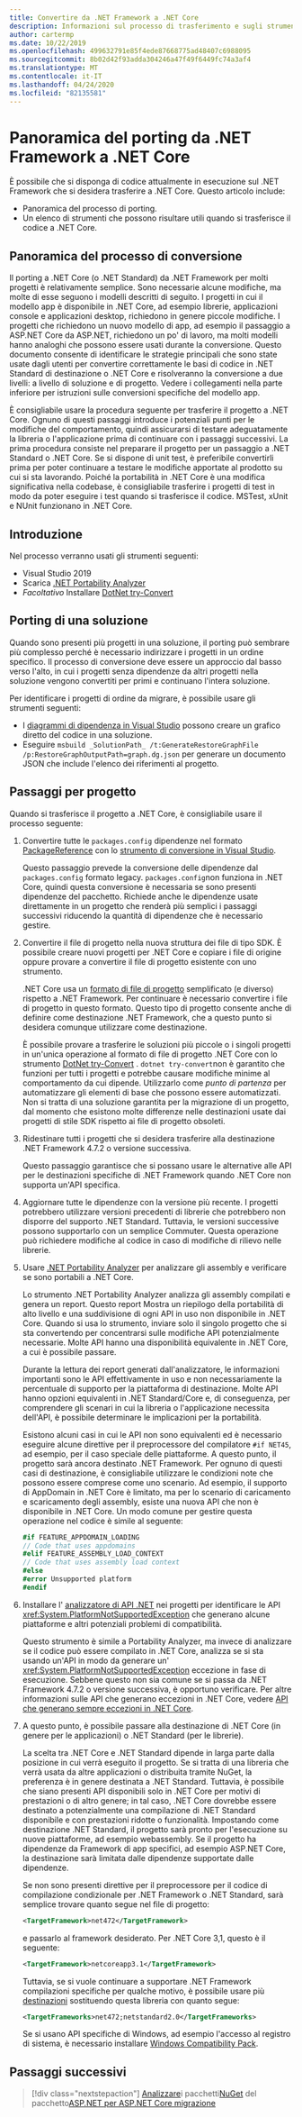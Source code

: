 ```yaml
---
title: Convertire da .NET Framework a .NET Core
description: Informazioni sul processo di trasferimento e sugli strumenti che possono risultare utili durante il trasferimento di un progetto .NET Framework in .NET Core.
author: cartermp
ms.date: 10/22/2019
ms.openlocfilehash: 499632791e85f4ede87668775ad48407c6988095
ms.sourcegitcommit: 8b02d42f93adda304246a47f49f6449fc74a3af4
ms.translationtype: MT
ms.contentlocale: it-IT
ms.lasthandoff: 04/24/2020
ms.locfileid: "82135581"
---
```

# <a name="overview-of-porting-from-net-framework-to-net-core"></a>Panoramica del porting da .NET Framework a .NET Core

È possibile che si disponga di codice attualmente in esecuzione sul .NET Framework che si desidera trasferire a .NET Core. Questo articolo include:

* Panoramica del processo di porting.
* Un elenco di strumenti che possono risultare utili quando si trasferisce il codice a .NET Core.

## <a name="overview-of-the-porting-process"></a>Panoramica del processo di conversione

Il porting a .NET Core (o .NET Standard) da .NET Framework per molti progetti è relativamente semplice. Sono necessarie alcune modifiche, ma molte di esse seguono i modelli descritti di seguito. I progetti in cui il modello app è disponibile in .NET Core, ad esempio librerie, applicazioni console e applicazioni desktop, richiedono in genere piccole modifiche. I progetti che richiedono un nuovo modello di app, ad esempio il passaggio a ASP.NET Core da ASP.NET, richiedono un po' di lavoro, ma molti modelli hanno analoghi che possono essere usati durante la conversione. Questo documento consente di identificare le strategie principali che sono state usate dagli utenti per convertire correttamente le basi di codice in .NET Standard di destinazione o .NET Core e risolveranno la conversione a due livelli: a livello di soluzione e di progetto. Vedere i collegamenti nella parte inferiore per istruzioni sulle conversioni specifiche del modello app.

È consigliabile usare la procedura seguente per trasferire il progetto a .NET Core. Ognuno di questi passaggi introduce i potenziali punti per le modifiche del comportamento, quindi assicurarsi di testare adeguatamente la libreria o l'applicazione prima di continuare con i passaggi successivi. La prima procedura consiste nel preparare il progetto per un passaggio a .NET Standard o .NET Core. Se si dispone di unit test, è preferibile convertirli prima per poter continuare a testare le modifiche apportate al prodotto su cui si sta lavorando. Poiché la portabilità in .NET Core è una modifica significativa nella codebase, è consigliabile trasferire i progetti di test in modo da poter eseguire i test quando si trasferisce il codice. MSTest, xUnit e NUnit funzionano in .NET Core.

## <a name="getting-started"></a>Introduzione

Nel processo verranno usati gli strumenti seguenti:

- Visual Studio 2019
- Scarica [.NET Portability Analyzer](../../standard/analyzers/portability-analyzer.md)
- _Facoltativo_ Installare [DotNet try-Convert](https://github.com/dotnet/try-convert)

## <a name="porting-a-solution"></a>Porting di una soluzione

Quando sono presenti più progetti in una soluzione, il porting può sembrare più complesso perché è necessario indirizzare i progetti in un ordine specifico. Il processo di conversione deve essere un approccio dal basso verso l'alto, in cui i progetti senza dipendenze da altri progetti nella soluzione vengono convertiti per primi e continuano l'intera soluzione.

Per identificare i progetti di ordine da migrare, è possibile usare gli strumenti seguenti:

- I [diagrammi di dipendenza in Visual Studio](/visualstudio/modeling/create-layer-diagrams-from-your-code) possono creare un grafico diretto del codice in una soluzione.
- Eseguire `msbuild _SolutionPath_ /t:GenerateRestoreGraphFile /p:RestoreGraphOutputPath=graph.dg.json` per generare un documento JSON che include l'elenco dei riferimenti al progetto.

## <a name="per-project-steps"></a>Passaggi per progetto

Quando si trasferisce il progetto a .NET Core, è consigliabile usare il processo seguente:

1. Convertire tutte le `packages.config` dipendenze nel formato [PackageReference](/nuget/consume-packages/package-references-in-project-files) con lo [strumento di conversione in Visual Studio](/nuget/consume-packages/migrate-packages-config-to-package-reference).

   Questo passaggio prevede la conversione delle dipendenze dal `packages.config` formato legacy. `packages.config`non funziona in .NET Core, quindi questa conversione è necessaria se sono presenti dipendenze del pacchetto. Richiede anche le dipendenze usate direttamente in un progetto che renderà più semplici i passaggi successivi riducendo la quantità di dipendenze che è necessario gestire.

1. Convertire il file di progetto nella nuova struttura dei file di tipo SDK. È possibile creare nuovi progetti per .NET Core e copiare i file di origine oppure provare a convertire il file di progetto esistente con uno strumento.

   .NET Core usa un [formato di file di progetto](../tools/csproj.md) semplificato (e diverso) rispetto a .NET Framework. Per continuare è necessario convertire i file di progetto in questo formato. Questo tipo di progetto consente anche di definire come destinazione .NET Framework, che a questo punto si desidera comunque utilizzare come destinazione.

   È possibile provare a trasferire le soluzioni più piccole o i singoli progetti in un'unica operazione al formato di file di progetto .NET Core con lo strumento [DotNet try-Convert](https://github.com/dotnet/try-convert) . `dotnet try-convert`non è garantito che funzioni per tutti i progetti e potrebbe causare modifiche minime al comportamento da cui dipende. Utilizzarlo come _punto di partenza_ per automatizzare gli elementi di base che possono essere automatizzati. Non si tratta di una soluzione garantita per la migrazione di un progetto, dal momento che esistono molte differenze nelle destinazioni usate dai progetti di stile SDK rispetto ai file di progetto obsoleti.

1. Ridestinare tutti i progetti che si desidera trasferire alla destinazione .NET Framework 4.7.2 o versione successiva.

   Questo passaggio garantisce che si possano usare le alternative alle API per le destinazioni specifiche di .NET Framework quando .NET Core non supporta un'API specifica.

1. Aggiornare tutte le dipendenze con la versione più recente. I progetti potrebbero utilizzare versioni precedenti di librerie che potrebbero non disporre del supporto .NET Standard. Tuttavia, le versioni successive possono supportarlo con un semplice Commuter. Questa operazione può richiedere modifiche al codice in caso di modifiche di rilievo nelle librerie.

1. Usare [.NET Portability Analyzer](../../standard/analyzers/portability-analyzer.md) per analizzare gli assembly e verificare se sono portabili a .NET Core.

   Lo strumento .NET Portability Analyzer analizza gli assembly compilati e genera un report. Questo report Mostra un riepilogo della portabilità di alto livello e una suddivisione di ogni API in uso non disponibile in .NET Core. Quando si usa lo strumento, inviare solo il singolo progetto che si sta convertendo per concentrarsi sulle modifiche API potenzialmente necessarie. Molte API hanno una disponibilità equivalente in .NET Core, a cui è possibile passare.

   Durante la lettura dei report generati dall'analizzatore, le informazioni importanti sono le API effettivamente in uso e non necessariamente la percentuale di supporto per la piattaforma di destinazione. Molte API hanno opzioni equivalenti in .NET Standard/Core e, di conseguenza, per comprendere gli scenari in cui la libreria o l'applicazione necessita dell'API, è possibile determinare le implicazioni per la portabilità.

   Esistono alcuni casi in cui le API non sono equivalenti ed è necessario eseguire alcune direttive per il preprocessore del compilatore `#if NET45`, ad esempio, per il caso speciale delle piattaforme. A questo punto, il progetto sarà ancora destinato .NET Framework. Per ognuno di questi casi di destinazione, è consigliabile utilizzare le condizioni note che possono essere comprese come uno scenario.  Ad esempio, il supporto di AppDomain in .NET Core è limitato, ma per lo scenario di caricamento e scaricamento degli assembly, esiste una nuova API che non è disponibile in .NET Core. Un modo comune per gestire questa operazione nel codice è simile al seguente:

   ```csharp
   #if FEATURE_APPDOMAIN_LOADING
   // Code that uses appdomains
   #elif FEATURE_ASSEMBLY_LOAD_CONTEXT
   // Code that uses assembly load context
   #else
   #error Unsupported platform
   #endif
   ```

1. Installare l' [analizzatore di API .NET](../../standard/analyzers/api-analyzer.md) nei progetti per identificare le API <xref:System.PlatformNotSupportedException> che generano alcune piattaforme e altri potenziali problemi di compatibilità.

   Questo strumento è simile a Portability Analyzer, ma invece di analizzare se il codice può essere compilato in .NET Core, analizza se si sta usando un'API in modo da generare un' <xref:System.PlatformNotSupportedException> eccezione in fase di esecuzione. Sebbene questo non sia comune se si passa da .NET Framework 4.7.2 o versione successiva, è opportuno verificare. Per altre informazioni sulle API che generano eccezioni in .NET Core, vedere [API che generano sempre eccezioni in .NET Core](../compatibility/unsupported-apis.md).

1. A questo punto, è possibile passare alla destinazione di .NET Core (in genere per le applicazioni) o .NET Standard (per le librerie).

   La scelta tra .NET Core e .NET Standard dipende in larga parte dalla posizione in cui verrà eseguito il progetto. Se si tratta di una libreria che verrà usata da altre applicazioni o distribuita tramite NuGet, la preferenza è in genere destinata a .NET Standard. Tuttavia, è possibile che siano presenti API disponibili solo in .NET Core per motivi di prestazioni o di altro genere; in tal caso, .NET Core dovrebbe essere destinato a potenzialmente una compilazione di .NET Standard disponibile e con prestazioni ridotte o funzionalità. Impostando come destinazione .NET Standard, il progetto sarà pronto per l'esecuzione su nuove piattaforme, ad esempio webassembly. Se il progetto ha dipendenze da Framework di app specifici, ad esempio ASP.NET Core, la destinazione sarà limitata dalle dipendenze supportate dalle dipendenze.

   Se non sono presenti direttive per il preprocessore per il codice di compilazione condizionale per .NET Framework o .NET Standard, sarà semplice trovare quanto segue nel file di progetto:

   ```xml
   <TargetFramework>net472</TargetFramework>
   ```

   e passarlo al framework desiderato. Per .NET Core 3,1, questo è il seguente:

   ```xml
   <TargetFramework>netcoreapp3.1</TargetFramework>
   ```

   Tuttavia, se si vuole continuare a supportare .NET Framework compilazioni specifiche per qualche motivo, è possibile usare più [destinazioni](../../standard/library-guidance/cross-platform-targeting.md) sostituendo questa libreria con quanto segue:

   ```xml
   <TargetFrameworks>net472;netstandard2.0</TargetFrameworks>
   ```

   Se si usano API specifiche di Windows, ad esempio l'accesso al registro di sistema, è necessario installare [Windows Compatibility Pack](./windows-compat-pack.md).

## <a name="next-steps"></a>Passaggi successivi

>[!div class="nextstepaction"]
>[Analizzare](third-party-deps.md)i pacchetti[NuGet](../deploying/creating-nuget-packages.md)
>del pacchetto[ASP.NET per ASP.NET Core migrazione](/aspnet/core/migration/proper-to-2x) 
>
